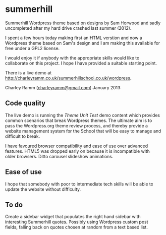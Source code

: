 summerhill
==========

Summerhill Wordpress theme based on designs by Sam Horwood and sadly uncompleted after my hard drive crashed last summer (2012).

I spent a few hours today making first an HTML verstion and now a Wordpress theme based on Sam's design and I am making this available for free under a GPL2 license.

I would enjoy it if anybody with the appropriate skills would like to collaborate on this project. I hope I have provided a suitable starting point. 

There is a live demo at http://charleyramm.co.uk/summerhillschool.co.uk/wordpress.

Charley Ramm (charleyramm@gmail.com) January 2013


Code quality
------------
The live demo is running the _Theme Unit Test_ demo content which provides common scenarios that break Wordpress themes. The ultimate aim is to pass the Wordpress.org theme review process, and thereby provide a website management system for the School that will be easy to manage and difficult to break. 

I have favoured browser compatibility and ease of use over advanced features. HTML5 was dropped early on because it is incompatible with older browsers. Ditto carousel slideshow animations.

Ease of use
-----------
I hope that somebody with poor to intermediate tech skills will be able to update the website without difficulty.

To do
-----
Create a sidebar widget that populates the right hand sidebar with interesting Summerhill quotes. Possibly using Wordpress custom post fields, falling back on quotes chosen at random from a text based list.






